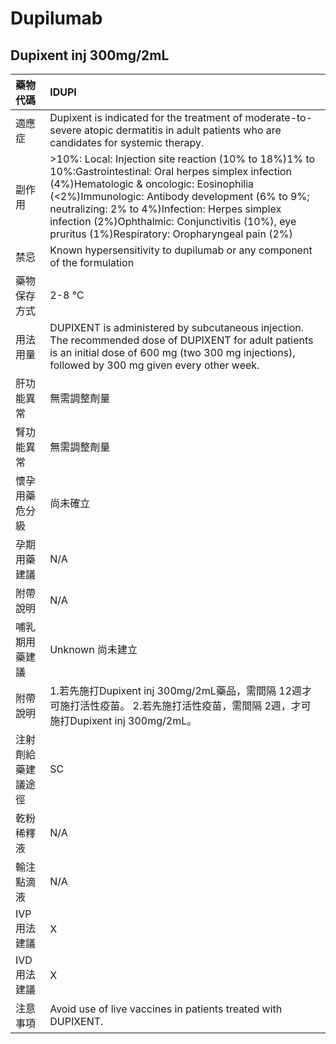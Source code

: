 # Dupilumab

## Dupixent inj 300mg/2mL

| 藥物代碼           | IDUPI                                                                                                                                                                                                                                                                                                                                                         |
|:-------------------|:--------------------------------------------------------------------------------------------------------------------------------------------------------------------------------------------------------------------------------------------------------------------------------------------------------------------------------------------------------------|
| 適應症             | Dupixent is indicated for the treatment of moderate-to-severe atopic dermatitis in adult patients who are candidates for systemic therapy.                                                                                                                                                                                                                    |
| 副作用             | >10%: Local: Injection site reaction (10% to 18%)1% to 10%:Gastrointestinal: Oral herpes simplex infection (4%)Hematologic & oncologic: Eosinophilia (<2%)Immunologic: Antibody development (6% to 9%; neutralizing: 2% to 4%)Infection: Herpes simplex infection (2%)Ophthalmic: Conjunctivitis (10%), eye pruritus (1%)Respiratory: Oropharyngeal pain (2%) |
| 禁忌               | Known hypersensitivity to dupilumab or any component of the formulation                                                                                                                                                                                                                                                                                       |
| 藥物保存方式       | 2-8 ℃                                                                                                                                                                                                                                                                                                                                                         |
| 用法用量           | DUPIXENT is administered by subcutaneous injection. The recommended dose of DUPIXENT for adult patients is an initial dose of 600 mg (two 300 mg injections), followed by 300 mg given every other week.                                                                                                                                                      |
| 肝功能異常         | 無需調整劑量                                                                                                                                                                                                                                                                                                                                                  |
| 腎功能異常         | 無需調整劑量                                                                                                                                                                                                                                                                                                                                                  |
| 懷孕用藥危分級     | 尚未確立                                                                                                                                                                                                                                                                                                                                                      |
| 孕期用藥建議       | N/A                                                                                                                                                                                                                                                                                                                                                           |
| 附帶說明           | N/A                                                                                                                                                                                                                                                                                                                                                           |
| 哺乳期用藥建議     | Unknown 尚未建立                                                                                                                                                                                                                                                                                                                                              |
| 附帶說明           | 1.若先施打Dupixent inj 300mg/2mL藥品，需間隔 12週才可施打活性疫苗。 2.若先施打活性疫苗，需間隔 2週，才可施打Dupixent inj 300mg/2mL。                                                                                                                                                                                                                          |
| 注射劑給藥建議途徑 | SC                                                                                                                                                                                                                                                                                                                                                            |
| 乾粉稀釋液         | N/A                                                                                                                                                                                                                                                                                                                                                           |
| 輸注點滴液         | N/A                                                                                                                                                                                                                                                                                                                                                           |
| IVP 用法建議       | X                                                                                                                                                                                                                                                                                                                                                             |
| IVD 用法建議       | X                                                                                                                                                                                                                                                                                                                                                             |
| 注意事項           | Avoid use of live vaccines in patients treated with DUPIXENT.                                                                                                                                                                                                                                                                                                 |

